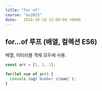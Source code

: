 ```yaml
---
title: "for of"
course: "es2015"
date:   2018-10-10 12:00:00 +0900
---
```




## for...of 루프 (배열, 컬렉션 ES6)

배열, 이터러블 객체 모두에 사용.

```js
const arr = [1, 2, 3];

for(let num of arr) {
  console.log(`Number ${num}`);
}
```



